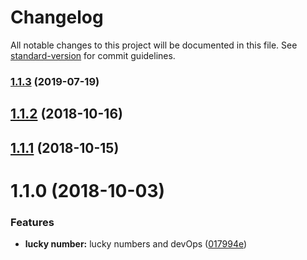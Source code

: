 # Changelog

All notable changes to this project will be documented in this file. See [standard-version](https://github.com/conventional-changelog/standard-version) for commit guidelines.

### [1.1.3](https://github.com/joyychang/really-simple-node-package/compare/v1.1.2...v1.1.3) (2019-07-19)



<a name="1.1.2"></a>
## [1.1.2](https://github.com/joyychang/really-simple-node-package/compare/v1.1.1...v1.1.2) (2018-10-16)



<a name="1.1.1"></a>
## [1.1.1](https://github.com/joyychang/really-simple-node-package/compare/v1.1.0...v1.1.1) (2018-10-15)



<a name="1.1.0"></a>
# 1.1.0 (2018-10-03)


### Features

* **lucky number:** lucky numbers and devOps ([017994e](https://github.com/joyychang/really-simple-node-package/commit/017994e))
